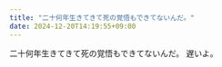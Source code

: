 ```yaml
---
title: "二十何年生きてきて死の覚悟もできてないんだ。"
date: 2024-12-20T14:19:55+09:00
---
```

二十何年生きてきて死の覚悟もできてないんだ。
遅いよ。
